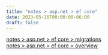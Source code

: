 ```yaml
---
title: "notes > asp.net > ef core"
date: 2023-05-16T00:00:00-06:00
draft: false
---
```


[notes > asp.net > ef core > migrations](migrations.md)  
[notes > asp.net > ef core > overview](overview.md)  
